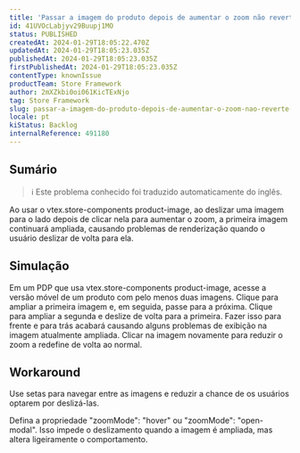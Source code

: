```yaml
---
title: 'Passar a imagem do produto depois de aumentar o zoom não reverte o zoom, causando problemas de exibição'
id: 41UVOcLabjyv29Buupj1MO
status: PUBLISHED
createdAt: 2024-01-29T18:05:22.470Z
updatedAt: 2024-01-29T18:05:23.035Z
publishedAt: 2024-01-29T18:05:23.035Z
firstPublishedAt: 2024-01-29T18:05:23.035Z
contentType: knownIssue
productTeam: Store Framework
author: 2mXZkbi0oi061KicTExNjo
tag: Store Framework
slug: passar-a-imagem-do-produto-depois-de-aumentar-o-zoom-nao-reverte-o-zoom-causando-problemas-de-exibicao
locale: pt
kiStatus: Backlog
internalReference: 491180
---
```


## Sumário

>ℹ️ Este problema conhecido foi traduzido automaticamente do inglês.


Ao usar o vtex.store-components product-image, ao deslizar uma imagem para o lado depois de clicar nela para aumentar o zoom, a primeira imagem continuará ampliada, causando problemas de renderização quando o usuário deslizar de volta para ela.

## Simulação


Em um PDP que usa vtex.store-components product-image, acesse a versão móvel de um produto com pelo menos duas imagens.
Clique para ampliar a primeira imagem e, em seguida, passe para a próxima.
Clique para ampliar a segunda e deslize de volta para a primeira.
Fazer isso para frente e para trás acabará causando alguns problemas de exibição na imagem atualmente ampliada.
Clicar na imagem novamente para reduzir o zoom a redefine de volta ao normal.



## Workaround


Use setas para navegar entre as imagens e reduzir a chance de os usuários optarem por deslizá-las.

Defina a propriedade "zoomMode": "hover" ou "zoomMode": "open-modal". Isso impede o deslizamento quando a imagem é ampliada, mas altera ligeiramente o comportamento.

